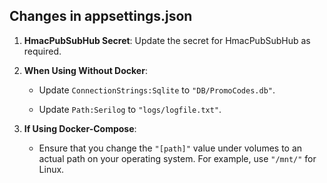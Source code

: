 ## Changes in appsettings.json

1. **HmacPubSubHub Secret**: Update the secret for HmacPubSubHub as required.

2. **When Using Without Docker**:

   - Update `ConnectionStrings:Sqlite` to `"DB/PromoCodes.db"`.

   - Update `Path:Serilog` to `"logs/logfile.txt"`.

3. **If Using Docker-Compose**:

   - Ensure that you change the `"[path]"` value under volumes to an actual path on your operating system. For example, use `"/mnt/"` for Linux.
